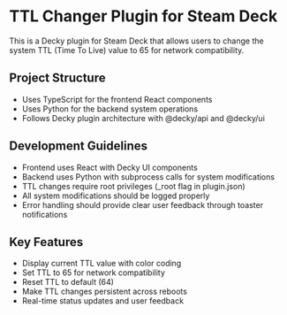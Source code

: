 <!-- Use this file to provide workspace-specific custom instructions to Copilot. For more details, visit https://code.visualstudio.com/docs/copilot/copilot-customization#_use-a-githubcopilotinstructionsmd-file -->

# TTL Changer Plugin for Steam Deck

This is a Decky plugin for Steam Deck that allows users to change the system TTL (Time To Live) value to 65 for network compatibility.

## Project Structure
- Uses TypeScript for the frontend React components
- Uses Python for the backend system operations
- Follows Decky plugin architecture with @decky/api and @decky/ui

## Development Guidelines
- Frontend uses React with Decky UI components
- Backend uses Python with subprocess calls for system modifications
- TTL changes require root privileges (_root flag in plugin.json)
- All system modifications should be logged properly
- Error handling should provide clear user feedback through toaster notifications

## Key Features
- Display current TTL value with color coding
- Set TTL to 65 for network compatibility
- Reset TTL to default (64)
- Make TTL changes persistent across reboots
- Real-time status updates and user feedback

